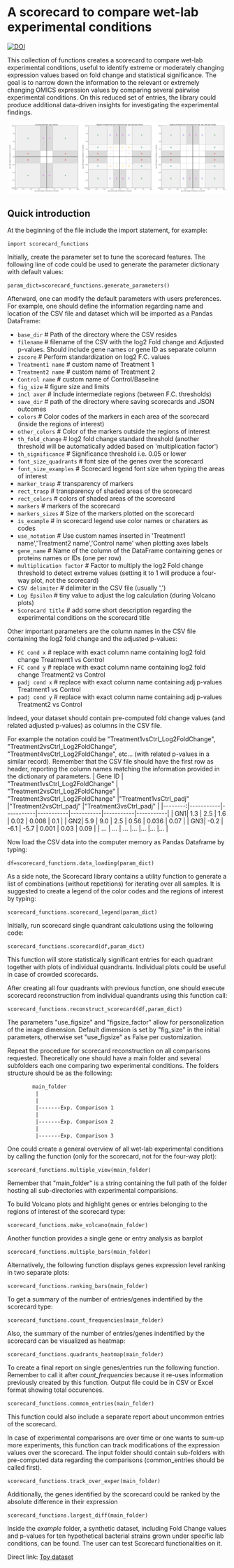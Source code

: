 # A scorecard to compare wet-lab experimental conditions 
[![DOI](https://zenodo.org/badge/DOI/10.5281/zenodo.13808354.svg)](https://doi.org/10.5281/zenodo.13808354)

This collection of functions creates a scorecard to compare wet-lab experimental conditions, useful to identify extreme or moderately changing expression values based on fold change and statistical significance. The goal is to narrow down the information to the relevant or extremely changing OMICS expression values by comparing several pairwise experimental conditions. On this reduced set of entries, the library could produce additional data-driven insights for investigating the experimental findings.

![Scorecard example](examples/Scorecard_examples.png?raw=True)

## Quick introduction
At the beginning of the file include the import statement, for example:
```
import scorecard_functions
```
Initially, create the parameter set to tune the scorecard features. 
The following line of code could be used to generate the parameter dictionary with default values: 
```
param_dict=scorecard_functions.generate_parameters()
```
Afterward, one can modify the default parameters with users preferences. For example, one should define the information regarding name and location of the CSV file and dataset which will be imported as a Pandas DataFrame:
*    `base_dir` # Path of the directory where the CSV resides
*    `filename` # filename of the CSV with the log2 Fold change and Adjusted p-values. Should include gene names or gene ID as separate column
*    `zscore` # Perform standardization on log2 F.C. values
*    `Treatment1 name` # custom name of Treatment 1
*    `Treatment2 name` # custom name of Treatment 2
*    `Control name` # custom name of Control/Baseline
*    `fig_size` # figure size and limits
*    `incl aver` # Include intermediate regions (between F.C. thresholds)  
*    `save_dir` # path of the directory where saving scorecards and JSON outcomes
*    `colors` # Color codes of the markers in each area of the scorecard (inside the regions of interest)
*    `other_colors` # Color of the markers outside the regions of interest
*    `th_fold_change` # log2 fold change standard threshold (another threshold will be automatically added based on 'multiplication factor')
*    `th_significance`  # Significance threshold i.e. 0.05 or lower
*    `font_size_quadrants`  # font size of the genes over the scorecard
*    `font_size_examples`  # Scorecard legend font size when typing the areas of interest
*    `marker_trasp`  # transparency of markers
*    `rect_trasp`  # transparency of shaded areas of the scorecard
*    `rect_colors`  # colors of shaded areas of the scorecard
*    `markers`  #  markers of the scorecard
*    `markers_sizes`  # Size of the markers plotted on the scorecard
*    `is_example`  # in scorecard legend use color names or charaters as codes
*    `use_notation`  # Use custom names inserted in 'Treatment1 name','Treatment2 name','Control name' when plotting axes labels
*    `gene_name`  # Name of the column of the DataFrame containing genes or proteins names or IDs (one per row)
*    `multiplication factor` # Factor to multiply the log2 Fold change threshold to detect extreme values (setting it to 1 will produce a four-way plot, not the scorecard)
*    `CSV delimiter`  # delimiter in the CSV file (usually ',')
*    `Log Epsilon` # tiny value to adjust the log calculation (during Volcano plots)
*    `Scorecard title` # add some short description regarding the experimental conditions on the scorecard title

Other important parameters are the column names in the CSV file containing the log2 fold change and the adjusted p-values:
*    `FC cond x` # replace with exact column name containing log2 fold change Treatment1 vs Control
*    `FC cond y` # replace with exact column name containing log2 fold change Treatment2 vs Control
*    `padj cond x` # replace with exact column name containing adj p-values Treatment1 vs Control
*    `padj cond y` # replace with exact column name containing adj p-values Treatment2 vs Control

Indeed, your dataset should contain pre-computed fold change values (and related adjusted p-values) as columns in the CSV file.

For example the notation could be "Treatment1vsCtrl_Log2FoldChange", "Treatment2vsCtrl_Log2FoldChange", "Treatment4vsCtrl_Log2FoldChange", etc... (with related p-values in a similar record). 
Remember that the CSV file should have the first row as header, reporting the column names matching the information provided in the dictionary of parameters.
| Gene ID | "Treatment1vsCtrl_Log2FoldChange" | "Treatment2vsCtrl_Log2FoldChange" | "Treatment3vsCtrl_Log2FoldChange" |"Treatment1vsCtrl_padj" |"Treatment2vsCtrl_padj" |"Treatment3vsCtrl_padj" |
|--------:|-----------|-----------|-----------|-----------|-----------|-----------|
|     GN1| 1.3 | 2.5 | 1.6 | 0.02 | 0.008 | 0.1 |
|     GN2| 5.9    | 9.0 | 2.5 | 0.56 | 0.036 | 0.07 |
|     GN3| -0.2       | -6.1 | -5.7 | 0.001 | 0.03 | 0.09 |
| ... | ... | ... |... |... |... |... |

Now load the CSV data into the computer memory as Pandas Dataframe by typing:
```
df=scorecard_functions.data_loading(param_dict)
```

As a side note, the Scorecard library contains a utility function to generate a list of combinations (without repetitions) for iterating over all samples.
It is suggested to create a legend of the color codes and the regions of interest by typing:
```
scorecard_functions.scorecard_legend(param_dict)
```

Initially, run scorecard single quandrant calculations using the following code:
```
scorecard_functions.scorecard(df,param_dict)
```
This function will store statistically significant entries for each quadrant together with plots of individual quandrants.
Individual plots could be useful in case of crowded scorecards.

After creating all four quadrants with previous function, one should execute scorecard reconstruction from individual quandrants using this function call:
```
scorecard_functions.reconstruct_scorecard(df,param_dict)
```
The parameters "use_figsize" and "figsize_factor" allow for personalization of the image dimension.
Default dimension is set by "fig_size" in the initial parameters, otherwise set "use_figsize" as False per customization.

Repeat the procedure for scorecard reconstruction on all comparisons requested. Theoretically one should have a main folder and several subfolders each one comparing two experimental conditions.
The folders structure should be as the following:

            main_folder
             |
             |
             |-------Exp. Comparison 1
             |
             |-------Exp. Comparison 2
             |
             |-------Exp. Comparison 3

One could create a general overview of all wet-lab experimental conditions by calling the function (only for the scorecard, not for the four-way plot):
```
scorecard_functions.multiple_view(main_folder)
```
Remember that "main_folder" is a string containing the full path of the folder hosting all sub-directories with experimental comparisions.

To build Volcano plots and highlight genes or entries belonging to the regions of interest of the scorecard type:
```
scorecard_functions.make_volcano(main_folder)
```

Another function provides a single gene or entry analysis as barplot
```
scorecard_functions.multiple_bars(main_folder)
```
Alternatively, the following function displays genes expression level ranking in two separate plots:
```
scorecard_functions.ranking_bars(main_folder)
```
To get a summary of the number of entries/genes indentified by the scorecard type:
```
scorecard_functions.count_frequencies(main_folder)
```
Also, the summary of the number of entries/genes indentified by the scorecard can be visualized as heatmap:
```
scorecard_functions.quadrants_heatmap(main_folder)
```

To create a final report on single genes/entries run the following function. Remember to call it after *count_frequencies* because
it re-uses information previously created by this function. Output file could be in CSV or Excel format showing total occurences.
```
scorecard_functions.common_entries(main_folder)
```
This function could also include a separate report about uncommon entries of the scorecard.

In case of experimental comparisons are over time or one wants to sum-up more experiments, this function can track modifications of the expression values over the scorecard.
The input folder should contain sub-folders with pre-computed data regarding the comparisons (common_entries should be called first).
```
scorecard_functions.track_over_exper(main_folder)
```
Additionally, the genes identified by the scorecard could be ranked by the absolute difference in their expression
```
scorecard_functions.largest_diff(main_folder)
```
Inside the *example* folder, a synthetic dataset, including Fold Change values and p-values for ten hypothetical bacterial strains grown under specific lab conditions, can be found. The user can test Scorecard functionalities on it.

Direct link: [Toy dataset](examples/README.md)
